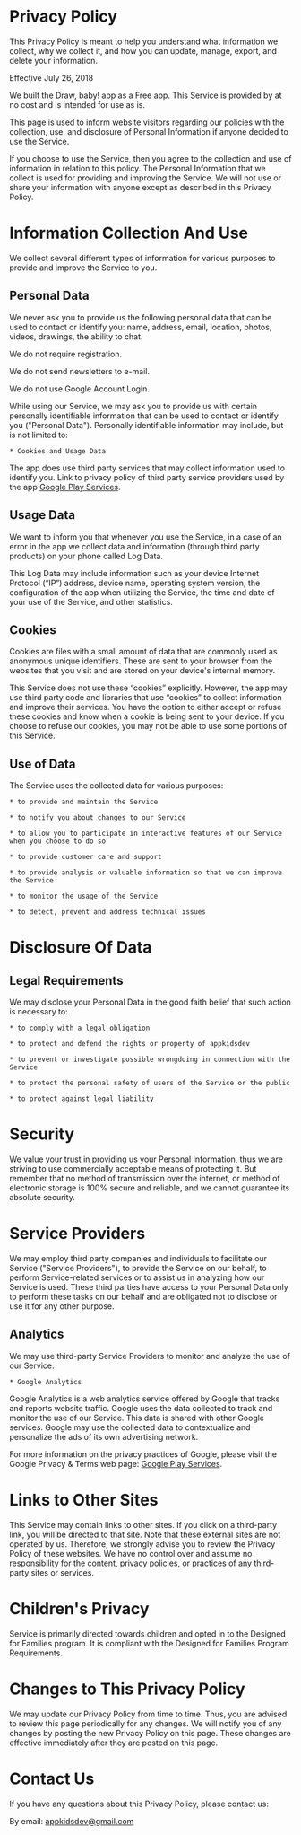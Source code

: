 # Privacy Policy

This Privacy Policy is meant to help you understand what information we collect, why we collect it, 
and how you can update, manage, export, and delete your information.

Effective July 26, 2018

We built the Draw, baby! app as a Free app. This Service is provided by at no cost and is intended for use as is.

This page is used to inform website visitors regarding our policies with the collection, use, and 
disclosure of Personal Information if anyone decided to use the Service.

If you choose to use the Service, then you agree to the collection and use of information in relation to this policy. 
The Personal Information that we collect is used for providing and improving the Service. We will not use or share 
your information with anyone except as described in this Privacy Policy.

# Information Collection And Use

We collect several different types of information for various purposes to provide and improve the Service to you.

## Personal Data

We never ask you to provide us the following personal data that can be used to contact or identify you: name, address, email, location, photos, videos, drawings, the ability to chat.

We do not require registration.

We do not send newsletters to e-mail.

We do not use Google Account Login.

While using our Service, we may ask you to provide us with certain personally identifiable information that can be used to contact or identify you ("Personal Data"). Personally identifiable information may include, but is not limited to:

	* Cookies and Usage Data
	
The app does use third party services that may collect information used to identify you. Link to privacy policy of third party service providers used by the app [Google Play Services](https://policies.google.com/privacy).

## Usage Data

We want to inform you that whenever you use the Service, in a case of an error in the app 
we collect data and information (through third party products) on your phone called Log Data. 

This Log Data may include information such as your device Internet Protocol (“IP”) address, device name, operating system version, 
the configuration of the app when utilizing the Service, the time and date of your use of the Service, and other statistics.

## Cookies

Cookies are files with a small amount of data that are commonly used as anonymous unique identifiers. 
These are sent to your browser from the websites that you visit and are stored on your device's internal memory.

This Service does not use these “cookies” explicitly. However, the app may use third party code and libraries 
that use “cookies” to collect information and improve their services. 
You have the option to either accept or refuse these cookies and know when a cookie is being sent to your device. 
If you choose to refuse our cookies, you may not be able to use some portions of this Service.

## Use of Data

The Service uses the collected data for various purposes:

	* to provide and maintain the Service
	
	* to notify you about changes to our Service
	
	* to allow you to participate in interactive features of our Service when you choose to do so
	
	* to provide customer care and support
	
	* to provide analysis or valuable information so that we can improve the Service
	
	* to monitor the usage of the Service
	
	* to detect, prevent and address technical issues

# Disclosure Of Data

## Legal Requirements

We may disclose your Personal Data in the good faith belief that such action is necessary to:

	* to comply with a legal obligation
	
	* to protect and defend the rights or property of appkidsdev
	
	* to prevent or investigate possible wrongdoing in connection with the Service
	
	* to protect the personal safety of users of the Service or the public
	
	* to protect against legal liability

# Security

We value your trust in providing us your Personal Information, thus we are striving to use commercially acceptable means of protecting it. But remember that no method of transmission over the internet, or method of electronic storage is 100% secure and reliable, 
and we cannot guarantee its absolute security.

# Service Providers

We may employ third party companies and individuals to facilitate our Service ("Service Providers"), to provide the Service on our behalf, to perform Service-related services or to assist us in analyzing how our Service is used.
These third parties have access to your Personal Data only to perform these tasks on our behalf and are obligated not to disclose or use it for any other purpose.

## Analytics

We may use third-party Service Providers to monitor and analyze the use of our Service.

	* Google Analytics

Google Analytics is a web analytics service offered by Google that tracks and reports website traffic. Google uses the data collected to track and monitor the use of our Service. This data is shared with other Google services. Google may use the collected data to contextualize and personalize the ads of its own advertising network.

For more information on the privacy practices of Google, please visit the Google Privacy & Terms web page: [Google Play Services](https://policies.google.com/privacy).

# Links to Other Sites

This Service may contain links to other sites. If you click on a third-party link, you will be directed to that site. 
Note that these external sites are not operated by us. Therefore, we strongly advise you to review the Privacy Policy of these websites. 
We have no control over and assume no responsibility for the content, privacy policies, or practices of any third-party sites or services.

# Children's Privacy

Service is primarily directed towards children and opted in to the Designed for Families program. 
It is compliant with the Designed for Families Program Requirements.

# Changes to This Privacy Policy

We may update our Privacy Policy from time to time. Thus, you are advised to review this page periodically for any changes. 
We will notify you of any changes by posting the new Privacy Policy on this page. 
These changes are effective immediately after they are posted on this page.

# Contact Us

If you have any questions about this Privacy Policy, please contact us:

By email: appkidsdev@gmail.com
